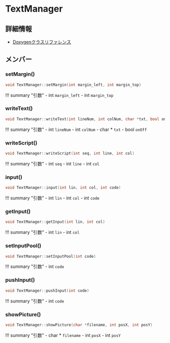 # TextManager



## 詳細情報

- [Doxygenクラスリファレンス](https://lang-ship.com/reference/Arduino/1.8.9/class_text_manager.html)

## メンバー

### setMargin()



```c
void TextManager::setMargin(int margin_left, int margin_top)
```

!!! summary "引数"
	- int `margin_left` 
	- int `margin_top` 



### writeText()



```c
void TextManager::writeText(int lineNum, int colNum, char *txt, bool onOff=true)
```

!!! summary "引数"
	- int `lineNum` 
	- int `colNum` 
	- char * `txt` 
	- bool `onOff` 



### writeScript()



```c
void TextManager::writeScript(int seq, int line, int col)
```

!!! summary "引数"
	- int `seq` 
	- int `line` 
	- int `col` 



### input()



```c
void TextManager::input(int lin, int col, int code)
```

!!! summary "引数"
	- int `lin` 
	- int `col` 
	- int `code` 



### getInput()



```c
void TextManager::getInput(int lin, int col)
```

!!! summary "引数"
	- int `lin` 
	- int `col` 



### setInputPool()



```c
void TextManager::setInputPool(int code)
```

!!! summary "引数"
	- int `code` 



### pushInput()



```c
void TextManager::pushInput(int code)
```

!!! summary "引数"
	- int `code` 



### showPicture()



```c
void TextManager::showPicture(char *filename, int posX, int posY)
```

!!! summary "引数"
	- char * `filename` 
	- int `posX` 
	- int `posY` 



